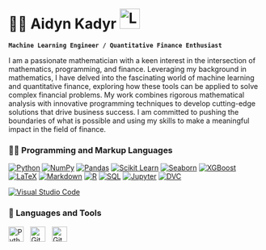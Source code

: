 # 🏄‍♂️ Aidyn Kadyr  <a href="https://www.linkedin.com/in/aidynkadyr/"><img width="40px" alt="LinkedIn" title="LinkedIn" src="https://cdn3.iconfinder.com/data/icons/glypho-social-and-other-logos/64/logo-linkedin-1024.png"/></a>
  **`Machine Learning Engineer / Quantitative Finance Enthusiast`** 
  <p> I am a passionate mathematician with a keen interest in the intersection of mathematics, programming, and finance. Leveraging my background in mathematics, I have delved into the fascinating world of machine learning and quantitative finance, exploring how these tools can be applied to solve complex financial problems. My work combines rigorous mathematical analysis with innovative programming techniques to develop cutting-edge solutions that drive business success. I am committed to pushing the boundaries of what is possible and using my skills to make a meaningful impact in the field of finance.   </p>



<h3>👨‍💻 Programming and Markup Languages</h3>

  <p>
      <a href="#"><img alt="Python" src="https://img.shields.io/badge/Python-14354C.svg?logo=python&logoColor=white"></a>
      <a href="#"><img alt="NumPy" src="https://img.shields.io/badge/Numpy-013243.svg?logo=numpy&logoColor=white"></a>
      <a href="#"><img alt="Pandas" src="https://img.shields.io/badge/Pandas-150458.svg?logo=pandas&logoColor=white"></a>
      <a href="#"><img alt="Scikit Learn" src="https://custom-icon-badges.demolab.com/badge/Scikit%20learn-%20-blue?logo=scikit%20learn"></a>
     <a href="#"><img alt="Seaborn" src="https://custom-icon-badges.demolab.com/badge/-Seaborn-white?logo=seabornlogo"></a>
      <a href="#"><img alt="XGBoost" src="https://custom-icon-badges.demolab.com/badge/XGBoost-%20-blue?logo=xgboost"></a>
      <a href="#"><img alt="LaTeX" src="https://img.shields.io/badge/LaTeX-008080.svg?logo=LaTeX&logoColor=white"></a>
      <a href="#"><img alt="Markdown" src="https://img.shields.io/badge/Markdown-000000.svg?logo=markdown&logoColor=white"></a>
      <a href="#"><img alt="R" src="https://img.shields.io/badge/R-276DC3.svg?logo=r&logoColor=white"></a>
      <a href="#"><img alt="SQL" src="https://custom-icon-badges.demolab.com/badge/SQL-025E8C.svg?logo=database&logoColor=white"></a>
    <a href="#"><img alt="Jupyter" src="https://img.shields.io/badge/Jupyter-F37626.svg?logo=Jupyter&logoColor=white"></a>
 <a href="#"><img alt="DVC" src="https://custom-icon-badges.demolab.com/badge/-DVC-white?logo=dvcc&style=for-the-badge"></a>
 
 <a href="#"><img alt="Visual Studio Code" src="https://img.shields.io/badge/Visual%20Studio%20Code-0078d7.svg?logo=visual-studio-code&logoColor=white"></a>
  </p>
                                                                                                                        
### 🧰 Languages and Tools




<img align="left" alt="Python" width="30px" style="padding-right:10px;" src="https://cdn.jsdelivr.net/gh/devicons/devicon/icons/python/python-plain.svg" />
<img align="left" alt="Git" width="30px" style="padding-right:10px;" src="https://cdn.jsdelivr.net/gh/devicons/devicon/icons/git/git-original.svg" />
<img align="left" alt="GitHub" width="30px" style="padding-right:10px;" src="https://cdn.jsdelivr.net/gh/devicons/devicon/icons/github/github-original.svg" />

<br />
